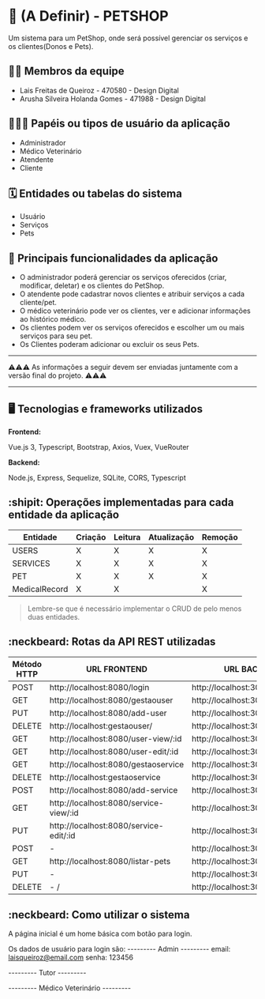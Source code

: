 # :checkered_flag: (A Definir) - PETSHOP

Um sistema para um PetShop, onde será possível gerenciar os serviços e os clientes(Donos e Pets).

## :technologist: Membros da equipe

- Lais Freitas de Queiroz - 470580 - Design Digital
- Arusha Silveira Holanda Gomes - 471988 - Design Digital

## :people_holding_hands: Papéis ou tipos de usuário da aplicação

- Administrador
- Médico Veterinário
- Atendente 
- Cliente 

## :spiral_calendar: Entidades ou tabelas do sistema

- Usuário
- Serviços
- Pets

## :triangular_flag_on_post:	 Principais funcionalidades da aplicação

- O administrador poderá gerenciar os serviços oferecidos (criar, modificar, deletar) e os clientes do PetShop.
- O atendente pode cadastrar novos clientes e atribuir serviços a cada cliente/pet.
- O médico veterinário pode ver os clientes, ver e adicionar informações ao histórico médico.
- Os clientes podem ver os serviços oferecidos e escolher um ou mais serviços para seu pet.
- Os Clientes poderam adicionar ou excluir os seus Pets.



----

:warning::warning::warning: As informações a seguir devem ser enviadas juntamente com a versão final do projeto. :warning::warning::warning:


----

## :desktop_computer: Tecnologias e frameworks utilizados

**Frontend:**

Vue.js 3, Typescript, Bootstrap, Axios, Vuex, VueRouter

**Backend:**

Node.js, Express, Sequelize, SQLite, CORS, Typescript


## :shipit: Operações implementadas para cada entidade da aplicação


| Entidade| Criação | Leitura | Atualização | Remoção |
| --- | --- | --- | --- | --- |
| USERS | X |  X  | X | X |
| SERVICES | X |  X  |  X | X |
| PET | X |  X  | X | X |
| MedicalRecord | X | X |   | X |

> Lembre-se que é necessário implementar o CRUD de pelo menos duas entidades.

## :neckbeard: Rotas da API REST utilizadas

| Método HTTP | URL FRONTEND | URL BACKEND |
| --- | --- | --- |
| POST | http://localhost:8080/login | http://localhost:3000/login |
| GET | http://localhost:8080/gestaouser | http://localhost:3000/users |
| PUT | http://localhost:8080/add-user | http://localhost:3000/users/:id |
| DELETE | http://localhost:gestaouser/ | http://localhost:3000/users/:id |
| GET | http://localhost:8080/user-view/:id | http://localhost:3000/users/:id |
| GET | http://localhost:8080/user-edit/:id | http://localhost:3000/users/:id |
| GET | http://localhost:8080/gestaoservice | http://localhost:3000/service |
| DELETE | http://localhost:gestaoservice | http://localhost:3000/service/:id |
| POST | http://localhost:8080/add-service | http://localhost:3000/service/:id |
| GET | http://localhost:8080/service-view/:id | http://localhost:3000/service:id |
| PUT | http://localhost:8080/service-edit/:id | http://localhost:3000/service/:id |
| POST | - | http://localhost:3000/pets/:id |
| GET | http://localhost:8080/listar-pets | http://localhost:3000/pets |
| PUT | - | http://localhost:3000/pets/:id |
| DELETE | - / | http://localhost:3000/pets/:id |


## :neckbeard: Como utilizar o sistema

A página inicial é um home básica com botão para login.

Os dados de usuário para login são:
--------- Admin ---------
email: laisqueiroz@email.com
senha: 123456

--------- Tutor ---------

--------- Médico Veterinário ---------
